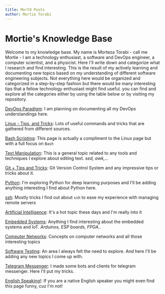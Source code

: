 ```yaml
---
title: Mort9 Posts
author: Mortie Torabi 
---
```


# Mortie's Knowledge Base

Welcome to my knowledge base. My name is Morteza Torabi - call me Mortie - I am a technology enthusiast, a software and DevOps engineer, a computer scientist, and a physicist.
Here I'll write down and categorize what I research and find interesting. This is the result of my actively learning and documenting new topics based on my understanding of different software engineering subjects. Not everything here would be organized and categorized in a step-by-step fashion but there would be many interesting tips that a fellow technology enthusiast might find useful.
you can find and explore all the categories either by using the table below or by visiting my repository.

[DevOps Paradigm](pages/devops): I am planning on documenting all my DevOps understandings here.

[Linux - Tips, and Tricks](pages/Linux): Lots of useful commands and tricks that are gathered from different sources.

[Bash Scripting](pages/bash): This page is actually a compliment to the Linux page but with a full focus on `Bash`

[Text Manipulation](pages/textmanip): This is a general topic related to any tools and techniques I explore about editing text. *sed, awk,...*

[Git + Tips and Tricks](pages/git): Git Version Control System and any impressive tips or tricks about it.

[Python](pages/python): I'm exploring Python for deep learning purposes and I'll be adding anything interesting I find about Python here.

[ssh](pages/ssh): Mostly tricks I find out about `ssh` to ease my experience with managing remote servers

[Artificial Intelligence](pages/AI): It's a hot topic these days and I'm really into it

[Embedded Systems](pages/emsys): Anything I find interesting about the embedded systems and IoT. *Arduinos, ESP boards, FPGA..*

[Computer Networks](pages/networks): Concepts on computer networks and all those interesting topics

[Software Testing](pages/softwareTesting): An area I always felt the need to explore. And here I'll be adding any new topics I come up with.

[Telegram Messenger](pages/telegram-cli): I made some bots and clients for telegram messenger. Here I'll put my tricks.

[English Speaking!](pages/englishSpeaking): If you are a native English speaker you might even find this page funny, cuz I'm not!
